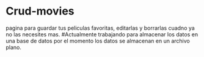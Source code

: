# Crud-movies
pagina para guardar tus peliculas favoritas, editarlas y borrarlas cuadno ya no las necesites mas.
#Actualmente trabajando para almacenar los datos en una base de datos
por el momento los datos se almacenan en un archivo plano.
